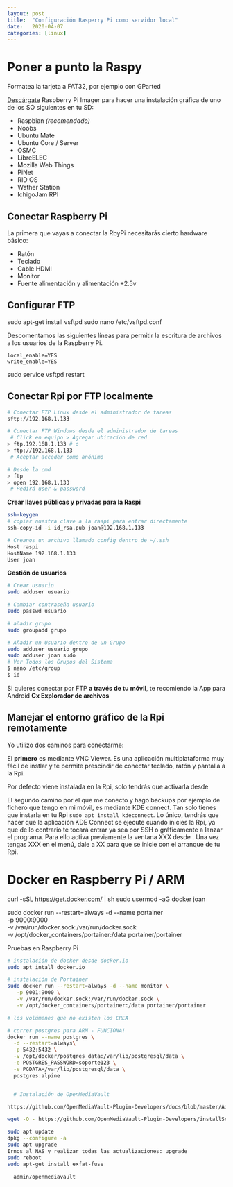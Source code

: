 ```yaml
---
layout: post
title:  "Configuración Rasperry Pi como servidor local"
date:   2020-04-07
categories: [linux]
---
```


# Poner a punto la Raspy

Formatea la tarjeta a FAT32, por ejemplo con GParted

[Descárgate](https://www.raspberrypi.org/downloads/) Raspberry Pi Imager para hacer una instalación gráfica de uno de los SO siguientes en tu SD:

* Raspbian *(recomendado)*
* Noobs
* Ubuntu Mate
* Ubuntu Core / Server
* OSMC
* LibreELEC
* Mozilla Web Things
* PiNet
* RID OS
* Wather Station
* IchigoJam RPI

## Conectar Raspberry Pi

La primera que vayas a conectar la RbyPi necesitarás cierto hardware básico:
* Ratón
* Teclado
* Cable HDMI
* Monitor
* Fuente alimentación y alimentación +2.5v

## Configurar FTP

sudo apt-get install vsftpd
sudo nano /etc/vsftpd.conf

Descomentamos las siguientes líneas para permitir la escritura de archivos a los usuarios de la Raspberry Pi.

    local_enable=YES
    write_enable=YES
sudo service vsftpd restart

## Conectar Rpi por FTP localmente
```bash
# Conectar FTP Linux desde el administrador de tareas
sftp://192.168.1.133

# Conectar FTP Windows desde el administrador de tareas
 # Click en equipo > Agregar ubicación de red
> ftp.192.168.1.133 # o
> ftp://192.168.1.133
 # Aceptar acceder como anónimo

# Desde la cmd
> ftp
> open 192.168.1.133
 # Pedirá user & password
```

**Crear llaves públicas y privadas para la Raspi**
```bash
ssh-keygen
# copiar nuestra clave a la raspi para entrar directamente
ssh-copy-id -i id_rsa.pub joan@192.168.1.133

# Creanos un archivo llamado config dentro de ~/.ssh
Host raspi
HostName 192.168.1.133
User joan
```

**Gestión de usuarios**
```bash
# Crear usuario
sudo adduser usuario

# Cambiar contraseña usuario
sudo passwd usuario

# añadir grupo
sudo groupadd grupo

# Añadir un Usuario dentro de un Grupo
sudo adduser usuario grupo
sudo adduser joan sudo
# Ver Todos los Grupos del Sistema
$ nano /etc/group
$ id
```

Si quieres conectar por FTP **a través de tu móvil**, te recomiendo la App para Android **Cx Explorador de archivos**

## Manejar el entorno gráfico de la Rpi remotamente
Yo utilizo dos caminos para conectarme:

El **primero** es mediante VNC Viewer. Es una aplicación multiplataforma muy fácil de instlar y te permite prescindir de conectar teclado, ratón y pantalla a la Rpi.

Por defecto viene instalada en la Rpi, solo tendrás que activarla desde 


El segundo camino por el que me conecto y hago backups por ejemplo de fichero que tengo en mi móvil, es mediante KDE connect. Tan solo tienes que instarla en tu Rpi `sudo apt install kdeconnect`.
Lo único, tendrás que hacer que la aplicación KDE Connect se ejecute cuando inicies la Rpi, ya que de lo contrario te tocará entrar ya sea por SSH o gráficamente a lanzar el programa. Para ello activa previamente la ventana   XXX desde .
Una vez tengas XXX en el menú, dale a XX para que se inicie con el arranque de tu Rpi.

# Docker en Raspberry Pi / ARM
curl -sSL https://get.docker.com/ | sh
sudo usermod -aG docker joan

sudo docker run --restart=always -d --name portainer \
   -p 9000:9000 \
   -v /var/run/docker.sock:/var/run/docker.sock \
   -v /opt/docker_containers/portainer:/data portainer/portainer


Pruebas en Raspberry Pi

```bash
# instalación de docker desde docker.io
sudo apt intall docker.io

# instalación de Portainer
sudo docker run --restart=always -d --name monitor \
   -p 9001:9000 \
   -v /var/run/docker.sock:/var/run/docker.sock \
   -v /opt/docker_containers/portainer:/data portainer/portainer

# los volúmenes que no existen los CREA

# correr postgres para ARM - FUNCIONA!
docker run --name postgres \
  -d --restart=always\
  -p 5432:5432 \
  -v /opt/docker/postgres_data:/var/lib/postgresql/data \
  -e POSTGRES_PASSWORD=soporte123 \
  -e PGDATA=/var/lib/postgresql/data \
  postgres:alpine


  # Instalación de OpenMediaVault

https://github.com/OpenMediaVault-Plugin-Developers/docs/blob/master/Adden-B-Installing_OMV5_on_an%20R-PI.pdf

wget -O - https://github.com/OpenMediaVault-Plugin-Developers/installScript/raw/master/install | sudo bash

sudo apt update 
dpkg --configure -a
sudo apt upgrade
Irnos al NAS y realizar todas las actualizaciones: upgrade
sudo reboot
sudo apt-get install exfat-fuse

  admin/openmediavault


